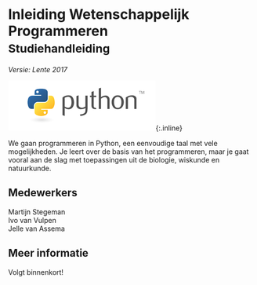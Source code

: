 # Inleiding Wetenschappelijk Programmeren<br><small>Studiehandleiding</small>

*Versie: Lente 2017*

![Python](python-logo.png){:.inline}  

We gaan programmeren in Python, een eenvoudige taal met vele mogelijkheden. Je leert over de basis van het programmeren, maar je gaat vooral aan de slag met toepassingen uit de biologie, wiskunde en natuurkunde.

## Medewerkers

Martijn Stegeman  
Ivo van Vulpen  
Jelle van Assema

## Meer informatie

Volgt binnenkort!
